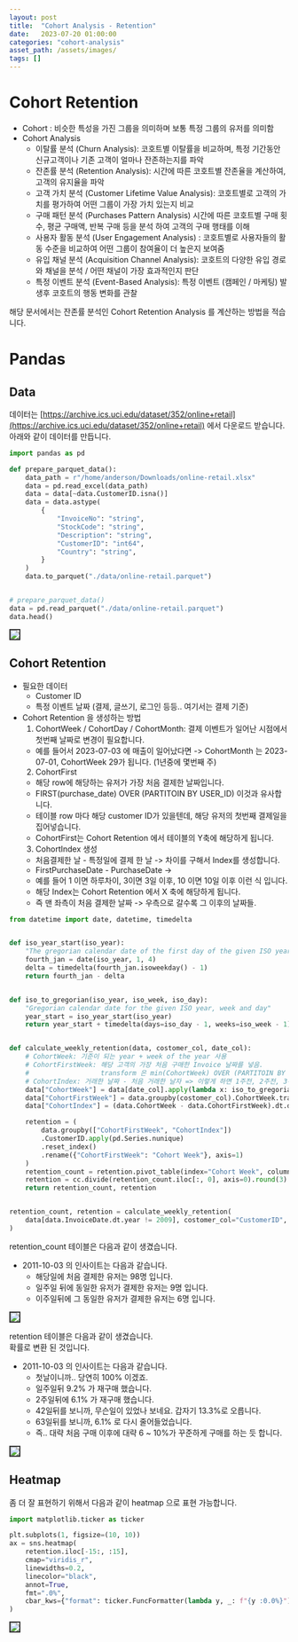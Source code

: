 ```yaml
---
layout: post
title:  "Cohort Analysis - Retention"
date:   2023-07-20 01:00:00
categories: "cohort-analysis"
asset_path: /assets/images/
tags: []
---
```


# Cohort Retention 

- Cohort : 비슷한 특성을 가진 그룹을 의미하며 보통 특정 그룹의 유저를 의미함
- Cohort Analysis 
  - 이탈률 분석 (Churn Analysis): 코호트별 이탈률을 비교하며, 특정 기간동안 신규고객이나 기존 고객이 얼마나 잔존하는지를 파악
  - 잔존률 분석 (Retention Analysis): 시간에 따른 코호트별 잔존율을 계산하여, 고객의 유지율을 파악
  - 고객 가치 분석 (Customer Lifetime Value Analysis): 코호트별로 고객의 가치를 평가하여 어떤 그룹이 가장 가치 있는지 비교
  - 구매 패턴 분석 (Purchases Pattern Analysis) 시간에 따른 코호트별 구매 횟수, 평균 구매액, 반복 구매 등을 분석 하여 고객의 구매 행태를 이해
  - 사용자 활동 분석 (User Engagement Analysis) : 코호트별로 사용자들의 활동 수준을 비교하여 어떤 그룹이 참여율이 더 높은지 보여줌
  - 유입 채널 분석 (Acquisition Channel Analysis): 코호트의 다양한 유입 경로와 채널을 분석 / 어떤 채널이 가장 효과적인지 판단 
  - 특정 이벤트 분석 (Event-Based Analysis): 특정 이벤트 (캠페인 / 마케팅) 발생후 코호트의 행동 변화를 관찰

해당 문서에서는 잔존률 분석인 Cohort Retention Analysis 를 계산하는 방법을 적습니다. 

# Pandas 

## Data 

데이터는 [https://archive.ics.uci.edu/dataset/352/online+retail](https://archive.ics.uci.edu/dataset/352/online+retail) 에서 다운로드 받습니다.<br>
아래와 같이 데이터를 만듭니다. 

```python
import pandas as pd

def prepare_parquet_data():
    data_path = r"/home/anderson/Downloads/online-retail.xlsx"
    data = pd.read_excel(data_path)
    data = data[~data.CustomerID.isna()]
    data = data.astype(
        {
            "InvoiceNo": "string",
            "StockCode": "string",
            "Description": "string",
            "CustomerID": "int64",
            "Country": "string",
        }
    )
    data.to_parquet("./data/online-retail.parquet")


# prepare_parquet_data()
data = pd.read_parquet("./data/online-retail.parquet")
data.head()
```

<img src="{{ page.asset_path }}cohort-retention-01.png" class="img-responsive img-rounded img-fluid center" style="border: 2px solid #333333">



## Cohort Retention

- 필요한 데이터 
  - Customer ID
  - 특정 이벤트 날짜 (결제, 글쓰기, 로그인 등등.. 여기서는 결제 기준)
- Cohort Retention 을 생성하는 방법 
  1. CohortWeek / CohortDay / CohortMonth: 결제 이벤트가 일어난 시점에서 첫번째 날짜로 변경이 필요합니다. 
    - 예를 들어서 2023-07-03 에 매출이 일어났다면 -> CohortMonth 는 2023-07-01, CohortWeek 29가 됩니다. (1년중에 몇번째 주)
  2. CohortFirst 
    - 해당 row에 해당하는 유저가 가장 처음 결제한 날짜입니다.
    - FIRST(purchase_date) OVER (PARTITOIN BY USER_ID) 이것과 유사합니다. 
    - 테이블 row 마다 해당 customer ID가 있을텐데, 해당 유저의 첫번째 결제일을 집어넣습니다.
    - CohortFirst는 Cohort Retention 에서 테이블의 Y축에 해당하게 됩니다.  
  3. CohortIndex 생성
    - 처음결제한 날 - 특정일에 결제 한 날 -> 차이를 구해서 Index를 생성합니다. 
    - FirstPurchaseDate - PurchaseDate -> 
    - 예를 들어 1 이면 하루차이, 3이면 3일 이후, 10 이면 10일 이후 이런 식 입니다. 
    - 해당 Index는 Cohort Retention 에서 X 축에 해당하게 됩니다.
    - 즉 맨 좌측이 처음 결제한 날짜 -> 우측으로 갈수록 그 이후의 날짜들.


```python
from datetime import date, datetime, timedelta


def iso_year_start(iso_year):
    "The gregorian calendar date of the first day of the given ISO year"
    fourth_jan = date(iso_year, 1, 4)
    delta = timedelta(fourth_jan.isoweekday() - 1)
    return fourth_jan - delta


def iso_to_gregorian(iso_year, iso_week, iso_day):
    "Gregorian calendar date for the given ISO year, week and day"
    year_start = iso_year_start(iso_year)
    return year_start + timedelta(days=iso_day - 1, weeks=iso_week - 1)


def calculate_weekly_retention(data, costomer_col, date_col):
    # CohortWeek: 기준이 되는 year + week of the year 사용
    # CohortFirstWeek: 해당 고객의 가장 처음 구매한 Invoice 날짜를 넣음.
    #                  transform 은 min(CohortWeek) OVER (PARTITOIN BY customer) 와 유사 -> 동일한 index shape 을 리턴
    # CohortIndex: 거래한 날짜 - 처음 거래한 날자 => 이렇게 하면 1주전, 2주전, 3주전, 4주전 등등 처럼 언제 구매했었는지 나타낼수 있다
    data["CohortWeek"] = data[date_col].apply(lambda x: iso_to_gregorian(x.year, x.week, 1))
    data["CohortFirstWeek"] = data.groupby(costomer_col).CohortWeek.transform("min")
    data["CohortIndex"] = (data.CohortWeek - data.CohortFirstWeek).dt.days

    retention = (
        data.groupby(["CohortFirstWeek", "CohortIndex"])
        .CustomerID.apply(pd.Series.nunique)
        .reset_index()
        .rename({"CohortFirstWeek": "Cohort Week"}, axis=1)
    )
    retention_count = retention.pivot_table(index="Cohort Week", columns="CohortIndex", values="CustomerID")
    retention = cc.divide(retention_count.iloc[:, 0], axis=0).round(3)
    return retention_count, retention


retention_count, retention = calculate_weekly_retention(
    data[data.InvoiceDate.dt.year != 2009], costomer_col="CustomerID", date_col="InvoiceDate"
)
```

retention_count 테이블은 다음과 같이 생겼습니다.
- 2011-10-03 의 인사이트는 다음과 같습니다. 
  - 해당일에 처음 결제한 유저는 98명 입니다. 
  - 일주일 뒤에 동일한 유저가 결제한 유저는 9명 입니다. 
  - 이주일뒤에 그 동일한 유저가 결제한 유저는 6명 입니다. 

<img src="{{ page.asset_path }}cohort-retention-retention-count-table.png" class="img-responsive img-rounded img-fluid center" style="border: 2px solid #333333">


retention 테이블은 다음과 같이 생겼습니다. <br> 
확률로 변환 된 것입니다.

- 2011-10-03 의 인사이트는 다음과 같습니다.  
  - 첫날이니까.. 당연히 100% 이겠죠. 
  - 일주일뒤 9.2% 가 재구매 했습니다. 
  - 2주일뒤에 6.1% 가 재구매 했습니다. 
  - 42일뒤를 보니까, 무슨일이 있었나 보네요. 갑자기 13.3%로 오릅니다. 
  - 63일뒤를 보니까, 6.1% 로 다시 줄어들었습니다. 
  - 즉.. 대략 처음 구매 이후에 대략 6 ~ 10%가 꾸준하게 구매를 하는 듯 합니다. 

<img src="{{ page.asset_path }}cohort-retention-retention-percentage.png" class="img-responsive img-rounded img-fluid center" style="border: 2px solid #333333">


## Heatmap 

좀 더 잘 표현하기 위해서 다음과 같이 heatmap 으로 표현 가능합니다. 

```python
import matplotlib.ticker as ticker

plt.subplots(1, figsize=(10, 10))
ax = sns.heatmap(
    retention.iloc[-15:, :15],
    cmap="viridis_r",
    linewidths=0.2,
    linecolor="black",
    annot=True,
    fmt=".0%",
    cbar_kws={"format": ticker.FuncFormatter(lambda y, _: f"{y :0.0%}")},
)
```


<img src="{{ page.asset_path }}cohort-retention-heatmap.png" class="img-responsive img-rounded img-fluid center" style="border: 2px solid #333333">